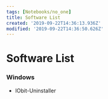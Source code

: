 ```yaml
---
tags: [Notebooks/no_one]
title: Software List
created: '2019-09-22T14:36:13.936Z'
modified: '2019-09-22T14:36:50.626Z'
---
```


# Software List

### Windows
* IObit-Uninstaller
